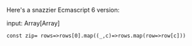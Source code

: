 Here's a snazzier Ecmascript 6 version:

input: Array[Array]

```
const zip= rows=>rows[0].map((_,c)=>rows.map(row=>row[c]))
```
